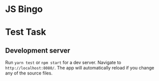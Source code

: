 # JS Bingo
# Test Task 

## Development server

Run `yarn test` or `npm start` for a dev server. Navigate to `http://localhost:8080/`. The app will automatically reload if you change any of the source files.


